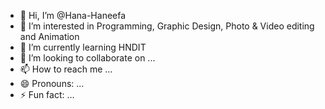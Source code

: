 - 👋 Hi, I’m @Hana-Haneefa
- 👀 I’m interested in Programming, Graphic Design, Photo & Video editing and Animation
- 🌱 I’m currently learning HNDIT
- 💞️ I’m looking to collaborate on ...
- 📫 How to reach me ...
- 😄 Pronouns: ...
- ⚡ Fun fact: ...

<!---
Hana-Haneefa/Hana-Haneefa is a ✨ special ✨ repository because its `README.md` (this file) appears on your GitHub profile.
You can click the Preview link to take a look at your changes.
--->
